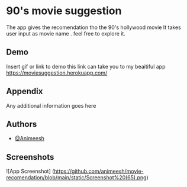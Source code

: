 
# 90's movie suggestion

The app gives the recomendation tho the 90's hollywood movie 
It takes user input as movie name .
feel free to explore it.


## Demo

Insert gif or link to demo
this link can take you to my beaitiful app 
https://moviesuggestion.herokuapp.com/

  
## Appendix

Any additional information goes here

  
## Authors

- [@Animeesh](https://www.github.com/animeshnayak)

  
## Screenshots

![App Screenshot]
(https://github.com/animeesh/movie-recomendation/blob/main/static/Screenshot%20(65).png)

  
